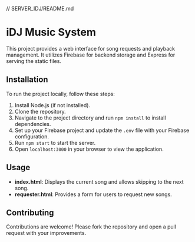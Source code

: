 // SERVER_IDJ/README.md
# iDJ Music System

This project provides a web interface for song requests and playback management. It utilizes Firebase for backend storage and Express for serving the static files.

## Installation

To run the project locally, follow these steps:

1. Install Node.js (if not installed).
2. Clone the repository.
3. Navigate to the project directory and run `npm install` to install dependencies.
4. Set up your Firebase project and update the `.env` file with your Firebase configuration.
5. Run `npm start` to start the server.
6. Open `localhost:3000` in your browser to view the application.

## Usage

- **index.html**: Displays the current song and allows skipping to the next song.
- **requester.html**: Provides a form for users to request new songs.

## Contributing

Contributions are welcome! Please fork the repository and open a pull request with your improvements.
